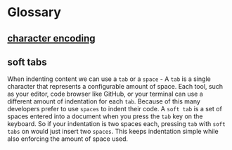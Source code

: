 # Glossary

## [character encoding](https://developer.mozilla.org/en-US/docs/Glossary/character_encoding)

## soft tabs

When indenting content we can use a `tab` or a `space` - A `tab` is a single character that represents a configurable amount of space. Each tool, such as your editor, code browser like GitHub, or your terminal can use a different amount of indentation for each `tab`. Because of this many developers prefer to use `spaces` to indent their code. A `soft tab` is a set of spaces entered into a document when you press the `tab` key on the keyboard. So if your indentation is two spaces each, pressing `tab` with `soft tabs` on would just insert two `spaces`. This keeps indentation simple while also enforcing the amount of space used.
